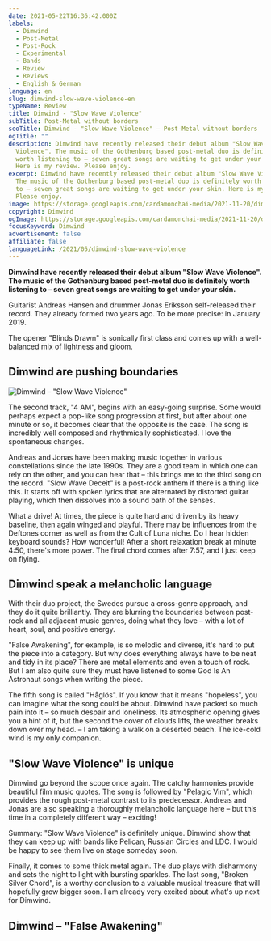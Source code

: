 ```yaml
---
date: 2021-05-22T16:36:42.000Z
labels:
  - Dimwind
  - Post-Metal
  - Post-Rock
  - Experimental
  - Bands
  - Review
  - Reviews
  - English & German
language: en
slug: dimwind-slow-wave-violence-en
typeName: Review
title: Dimwind - "Slow Wave Violence"
subTitle: Post-Metal without borders
seoTitle: Dimwind - "Slow Wave Violence" – Post-Metal without borders
ogTitle: ""
description: Dimwind have recently released their debut album "Slow Wave
  Violence". The music of the Gothenburg based post-metal duo is definitely
  worth listening to – seven great songs are waiting to get under your skin.
  Here is my review. Please enjoy.
excerpt: Dimwind have recently released their debut album "Slow Wave Violence".
  The music of the Gothenburg based post-metal duo is definitely worth listening
  to – seven great songs are waiting to get under your skin. Here is my review.
  Please enjoy.
image: https://storage.googleapis.com/cardamonchai-media/2021-11-20/dimwind-2-jpeg-imagine-080818_566b97_1440_954/640.webp
copyright: Dimwind
ogImage: https://storage.googleapis.com/cardamonchai-media/2021-11-20/dimwind-fb-jpg-imagine-d8d8f8_aaaac6_1200_628/640.webp
focusKeyword: Dimwind
advertisement: false
affiliate: false
languageLink: /2021/05/dimwind-slow-wave-violence
---
```


**Dimwind have recently released their debut album "Slow Wave Violence". The music of the Gothenburg based post-metal duo is definitely worth listening to – seven great songs are waiting to get under your skin.**

Guitarist Andreas Hansen and drummer Jonas Eriksson self-released their record. They already formed two years ago. To be more precise: in January 2019.

The opener "Blinds Drawn" is sonically first class and comes up with a well-balanced mix of lightness and gloom.

## Dimwind are pushing boundaries

![Dimwind – "Slow Wave Violence"](https://storage.googleapis.com/cardamonchai-media/2021-11-20/dimwind-slow-wave-violence-record-jpg-imagine-d8d8f8_8e93a8_1080_1080/640.webp 'Dimwind – "Slow Wave Violence"')

The second track, "4 AM", begins with an easy-going surprise. Some would perhaps expect a pop-like song progression at first, but after about one minute or so, it becomes clear that the opposite is the case. The song is incredibly well composed and rhythmically sophisticated. I love the spontaneous changes.

Andreas and Jonas have been making music together in various constellations since the late 1990s. They are a good team in which one can rely on the other, and you can hear that – this brings me to the third song on the record. "Slow Wave Deceit" is a post-rock anthem if there is a thing like this. It starts off with spoken lyrics that are alternated by distorted guitar playing, which then dissolves into a sound bath of the senses.

What a drive! At times, the piece is quite hard and driven by its heavy baseline, then again winged and playful. There may be influences from the Deftones corner as well as from the Cult of Luna niche. Do I hear hidden keyboard sounds? How wonderful! After a short relaxation break at minute 4:50, there's more power. The final chord comes after 7:57, and I just keep on flying.

## Dimwind speak a melancholic language

With their duo project, the Swedes pursue a cross-genre approach, and they do it quite brilliantly. They are blurring the boundaries between post-rock and all adjacent music genres, doing what they love – with a lot of heart, soul, and positive energy.

"False Awakening", for example, is so melodic and diverse, it's hard to put the piece into a category. But why does everything always have to be neat and tidy in its place? There are metal elements and even a touch of rock. But I am also quite sure they must have listened to some God Is An Astronaut songs when writing the piece.

The fifth song is called "Håglös". If you know that it means "hopeless", you can imagine what the song could be about. Dimwind have packed so much pain into it – so much despair and loneliness. Its atmospheric opening gives you a hint of it, but the second the cover of clouds lifts, the weather breaks down over my head. – I am taking a walk on a deserted beach. The ice-cold wind is my only companion.

## "Slow Wave Violence" is unique

Dimwind go beyond the scope once again. The catchy harmonies provide beautiful film music quotes. The song is followed by "Pelagic Vim", which provides the rough post-metal contrast to its predecessor. Andreas and Jonas are also speaking a thoroughly melancholic language here – but this time in a completely different way – exciting!

Summary: "Slow Wave Violence" is definitely unique. Dimwind show that they can keep up with bands like Pelican, Russian Circles and LDC. I would be happy to see them live on stage someday soon.

Finally, it comes to some thick metal again. The duo plays with disharmony and sets the night to light with bursting sparkles. The last song, "Broken Silver Chord", is a worthy conclusion to a valuable musical treasure that will hopefully grow bigger soon. I am already very excited about what's up next for Dimwind.

## Dimwind – "False Awakening"

<YouTube id="_xqEDC_rfjQ" />
